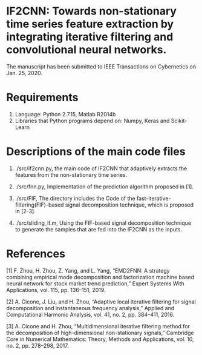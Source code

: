 # IF2CNN: Towards non-stationary time series feature extraction by integrating iterative filtering and convolutional neural networks. 
The manuscript has been submitted to IEEE Transactions on Cybernetics on Jan. 25, 2020.

# Requirements
1. Language: Python 2.7.15, Matlab R2014b
2. Libraries that Python programs depend on: Numpy, Keras and Scikit-Learn

# Descriptions of the main code files
1. ./src/if2cnn.py, the main code of IF2CNN that adaptively extracts the features from the non-stationary time series.

2. ./src/fnn.py, Implementation of the prediction algorithm proposed in [1].

3. ./src/FIF, The directory includes the Code of the fast-iterative-filtering(FIF)-based signal decomposition technique, which is proposed in [2-3].

4. ./src/sliding_if.m, Using the FIF-based signal decomposition technique to generate the samples that are fed into the IF2CNN as the inputs.

# References
[1] F. Zhou, H. Zhou, Z. Yang, and L. Yang, “EMD2FNN: A strategy combining empirical mode decomposition and factorization machine based neural network for stock market trend prediction,” Expert Systems With Applications, vol. 115, pp. 136–151, 2019.

[2] A. Cicone, J. Liu, and H. Zhou, “Adaptive local iterative filtering for signal decomposition and instantaneous frequency analysis,” Applied and Computational Harmonic Analysis, vol. 41, no. 2, pp. 384–411, 2016.

[3] A. Cicone and H. Zhou, “Multidimensional iterative filtering method for the decomposition of high-dimensional non-stationary signals,” Cambridge Core in Numerical Mathematics: Theory, Methods and Applications, vol. 10, no. 2, pp. 278–298, 2017.
